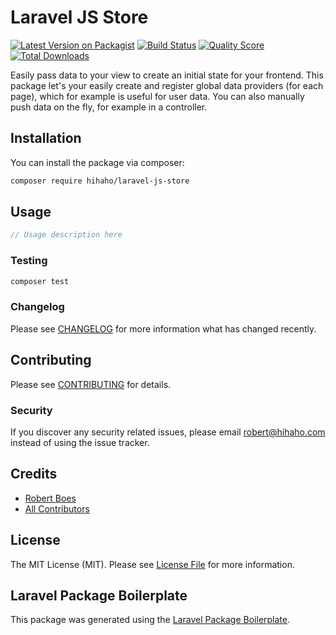# Laravel JS Store

[![Latest Version on Packagist](https://img.shields.io/packagist/v/hihaho/laravel-js-store.svg?style=flat-square)](https://packagist.org/packages/hihaho/laravel-js-store)
[![Build Status](https://img.shields.io/travis/hihaho/laravel-js-store/master.svg?style=flat-square)](https://travis-ci.org/hihaho/laravel-js-store)
[![Quality Score](https://img.shields.io/scrutinizer/g/hihaho/laravel-js-store.svg?style=flat-square)](https://scrutinizer-ci.com/g/hihaho/laravel-js-store)
[![Total Downloads](https://img.shields.io/packagist/dt/hihaho/laravel-js-store.svg?style=flat-square)](https://packagist.org/packages/hihaho/laravel-js-store)

Easily pass data to your view to create an initial state for your frontend.
This package let's your easily create and register global data providers (for each page), which for example is useful for user data.
You can also manually push data on the fly, for example in a controller.

## Installation

You can install the package via composer:

```bash
composer require hihaho/laravel-js-store
```

## Usage

``` php
// Usage description here
```

### Testing

``` bash
composer test
```

### Changelog

Please see [CHANGELOG](CHANGELOG.md) for more information what has changed recently.

## Contributing

Please see [CONTRIBUTING](CONTRIBUTING.md) for details.

### Security

If you discover any security related issues, please email robert@hihaho.com instead of using the issue tracker.

## Credits

- [Robert Boes](https://github.com/hihaho)
- [All Contributors](../../contributors)

## License

The MIT License (MIT). Please see [License File](LICENSE.md) for more information.

## Laravel Package Boilerplate

This package was generated using the [Laravel Package Boilerplate](https://laravelpackageboilerplate.com).
